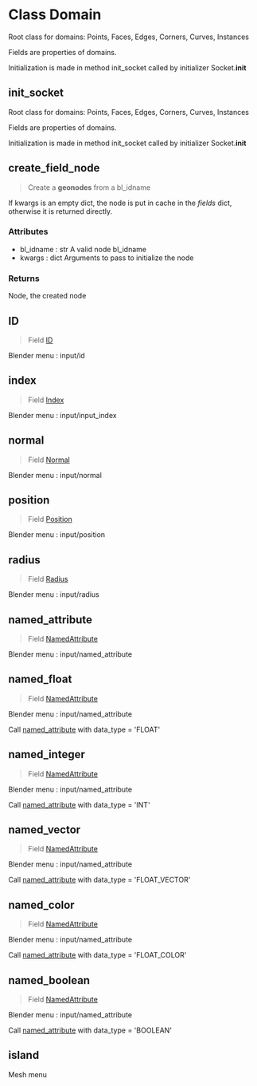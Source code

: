 
# Class Domain

Root class for domains: Points, Faces, Edges, Corners, Curves, Instances

Fields are properties of domains.

Initialization is made in method init_socket called by initializer Socket.__init__




## init_socket

Root class for domains: Points, Faces, Edges, Corners, Curves, Instances

Fields are properties of domains.

Initialization is made in method init_socket called by initializer Socket.__init__




## create_field_node

> Create a **geonodes** from a bl_idname
  
If kwargs is an empty dict, the node is put in cache in the _fields_ dict,
otherwise it is returned directly.

### Attributes

- bl_idname : str
  A valid node bl_idname
- kwargs : dict
  Arguments to pass to initialize the node

### Returns

Node, the created node




## ID

> Field [ID](/docs/nodes/ID.md)
  
Blender menu : input/id



## index

> Field [Index](/docs/nodes/Index.md)
  
Blender menu : input/input_index



## normal

> Field [Normal](/docs/nodes/Normal.md)
  
Blender menu : input/normal



## position

> Field [Position](/docs/nodes/Position.md)
  
Blender menu : input/position



## radius

> Field [Radius](/docs/nodes/Radius.md)
  
Blender menu : input/radius



## named_attribute

> Field [NamedAttribute](/docs/nodes/NamedAttribute.md)
  
Blender menu : input/named_attribute



## named_float

> Field [NamedAttribute](/docs/nodes/NamedAttribute.md)
  
Blender menu : input/named_attribute

  Call [named_attribute](#named_attribute) with data_type = 'FLOAT'
  
  

## named_integer

> Field [NamedAttribute](/docs/nodes/NamedAttribute.md)
  
Blender menu : input/named_attribute

  Call [named_attribute](#named_attribute) with data_type = 'INT'
  
  

## named_vector

> Field [NamedAttribute](/docs/nodes/NamedAttribute.md)
  
Blender menu : input/named_attribute

  Call [named_attribute](#named_attribute) with data_type = 'FLOAT_VECTOR'
  
  

## named_color

> Field [NamedAttribute](/docs/nodes/NamedAttribute.md)
  
Blender menu : input/named_attribute

  Call [named_attribute](#named_attribute) with data_type = 'FLOAT_COLOR'
  
  

## named_boolean

> Field [NamedAttribute](/docs/nodes/NamedAttribute.md)
  
Blender menu : input/named_attribute

  Call [named_attribute](#named_attribute) with data_type = 'BOOLEAN'
  
  

## island

Mesh menu
